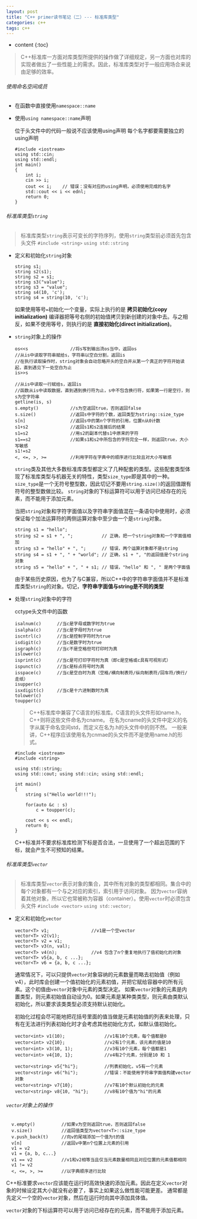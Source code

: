 ```yaml
---
layout: post
title: "C++ primer读书笔记（二）--- 标准库类型"
categories: c++
tags: c++
---
```


* content
{:toc}


> C++标准库一方面对库类型所提供的操作做了详细规定，另一方面也对库的实现者做出了一些性能上的需求。因此，标准库类型对于一般应用场合来说由足够的效率。


###### 使用命名空间成员

* 在函数中直接使用`namespace::name` 

* 使用`using namespace::name`声明

  位于头文件中的代码一般说不应该使用using声明
  每个名字都要需要独立的using声明

      #include <iostream>
      using std::cin; 
      using std::endl;
      int main()
      {
          int i;
          cin >> i;
          cout << i;    // 错误：没有对应的using声明，必须使用完成的名字
          std::cout << i << ednl;
          return 0;
      }


###### 标准库类型`string`


>  标准库类型`string`表示可变长的字符序列，使用`string`类型前必须首先包含头文件
   `#include <string>` 
   `using std::string`


* 定义和初始化`string`对象

      string s1;
      string s2(s1);
      string s2 = s1;
      string s3("value");
      string s3 = "value";
      string s4(10, 'c');
      string s4 = string(10, 'c');


  如果使用等号`=`初始化一个变量，实际上执行的是 **拷贝初始化(copy initialization)** 编译器把等号右侧的初始值拷贝到新创建的对象中去。与之相反，如果不使用等号，则执行的是 **直接初始化(direct initialization)**。

* `string`对象上的操作

      os<<s                //将s写到输出流os当中，返回os
      //从is中读取字符串赋给s，字符串以空白分割，返回is
      //在执行读取操作时，string对象会自动忽略开头的空白并从第一个真正的字符开始读起，直到遇见下一处空白为止
      is>>s
      
      //从is中读取一行赋给s，返回is
      //函数从is中读取数据，直到遇到换行符为止，s中不包含换行符，如果第一行是空行，则s为空字符串
      getline(is, s)
      s.empty()            //s为空返回true，否则返回false
      s.size()             //返回s中字符的个数，返回类型为string::size_type
      s[n]                 //返回s中的第n个字符的引用，位置n从0计数
      s1+s2                //返回s1和s2连接后的结果
      s1=s2                //用s2的副本代替s1中原来的字符
      s1==s2               //如果s1和s2中所包含的字符完全一样，则返回true，大小写敏感
      s1!=s2 
      <, <=, >, >=         //利用字符在字典中的顺序进行比较且对大小写敏感


  `string`类及其他大多数标准库类型都定义了几种配套的类型。这些配套类型体现了标准库类型与机器无关的特性，类型`size_type`即是其中的一种。`size_type`是一个无符号整型数，因此切记不要用`string.size()`的返回值跟有符号的整型数做比较。
  `string`对象的下标运算符可以用于访问已经存在的元素，而不能用于添加元素。

  当把`string`对象和字符字面值以及字符串字面值混在一条语句中使用时，必须保证每个加法运算符的两侧运算对象中至少由一个是`string`对象。

      string s1 = "hello";
      string s2 = s1 + ", ";           // 正确，把一个string对象和一个字面值相加
      string s3 = "hello" + ", ";      // 错误，两个运算对象都不是string
      string s4 = s1 + ", " + "world"; // 正确，s1 + ", "的返回值是个string对象
      string s5 = "hello" + ", " + s1; // 错误，"hello" 和 ", " 是两个字面值

  由于某些历史原因，也为了与C兼容，所以C++中的字符串字面值并不是标准库类型`string`的对象。切记，**字符串字面值与string是不同的类型**


* 处理`string`对象中的字符

  cctype头文件中的函数
  
      isalnum(c)      //当c是字母或数字时为true
      isalpha(c)      //当c是字母时为true
      iscntrl(c)      //当c是控制字符时为true
      isdigit(c)      //当c是数字时为true
      isgraph(c)      //当c不是空格但可打印时为真
      islower(c)
      isprint(c)      //当c是可打印字符时为真（即c是空格或c具有可视形式）
      ispunct(c)      //当c是标点符号时为真
      isspace(c)      //当c是空白时为真（空格/横向制表符/纵向制表符/回车符/换行/走纸）
      isupper(c) 
      isxdigit(c)     //当c是十六进制数时为真
      tolower(c)
      toupper(c)


  > C++标准库中兼容了C语言的标准库。C语言的头文件形如name.h，C++则将这些文件命名为cname。
    在名为cname的头文件中定义的名字从属于命名空间std，而定义在名为.h的头文件中的则不然。
    一般来讲，C++程序应该使用名为cnmae的头文件而不是使用name.h的形式。


      #include <iostream>
      #include <string>
            
      using std::string;
      using std::cout; using std::cin; using std::endl;
       
      int main()
      {
          string s("Hello world!!!");
          
          for(auto &c : s)
              c = toupper(c);
          
          cout << s << endl;
          return 0;
      }

  
  C++标准并不要求标准库检测下标是否合法，一旦使用了一个超出范围的下标，就会产生不可预知的结果。

###### 标准库类型`vector`

> 标准库类型`vector`表示对象的集合，其中所有对象的类型都相同。集合中的每个对象都有一个与之对应的索引，索引用于访问对象。
  因为`vector`容纳着其他对象，所以它也常被称为容器（container）。使用`vector`时必须包含头文件
  `#include <vector>`
  `using std::vector;`

* 定义和初始化`vector`

      vector<T> v1;                //v1是一个空vector
      vector<T> v2(v1);
      vector<T> v2 = v1;
      vector<T> v3(n, val);
      vector<T> v4(n);             //v4 包含了n个重复地执行了值初始化的对象
      vector<T> v5{a, b, c ...};
      vector<T> v6 = {a, b, c ...};

  通常情况下，可以只提供`vector`对象容纳的元素数量而略去初始值（例如v4），此时库会创建一个值初始化的元素初值，并把它赋给容器中的所有元素。这个初值由`vector`对象中元素的类型决定。
  如果`vector`对象的元素是内置类型，则元素初始值自动设为0。如果元素是某种类类型，则元素由类默认初始化，所以要求该类类型必须支持默认初始化。

  初始化过程会尽可能地把花括号里面的值当做是元素初始值的列表来处理，只有在无法进行列表初始化时才会考虑其他初始化方式，如默认值初始化。

      vector<int> v1(10);               //v1有10个元素，每个值都是0
      vector<int> v2{10};               //v2有1个元素，该元素的值是10
      vector<int> v3(10, 1);            //v3有10个元素，每个值都是1
      vector<int> v4{10, 1};            //v4有2个元素，分别是10 和 1

      vector<string> v5{"hi"};          //列表初始化，v5有一个元素
      vector<string> v6("hi");          //错误：不能使用字符串字面值构建vector对象
      vector<string> v7{10};            //v7有10个默认初始化的元素
      vector<string> v8{10, "hi"};      //v8有10个值为"hi"的元素


###### `vector`对象上的操作

      v.empty()          //如果v为空则返回true，否则返回false
      v.size()           //返回值类型为vector<T>::size_type
      v.push_back(t)     //向v的尾端添加一个值为t的值
      v[n]               //返回v中第n个位置上元素的引用
      v1 = v2
      v1 = {a, b, c...}
      v1 == v2           //v1和v2相等当且仅当元素数量相同且对应位置的元素值都相同
      v1 != v2
      <, <=, >, >=       //以字典顺序进行比较


  C++标准要求`vector`应该能在运行时高效快速的添加元素。因此在定义`vector`对象的时候设定其大小就没有必要了，事实上如果这么做性能可能更差。
  通常都是先定义一个空的`vector`对象，然后在运行时向其中添加具体值。

  `vector`对象的下标运算符可以用于访问已经存在的元素，而不能用于添加元素。


